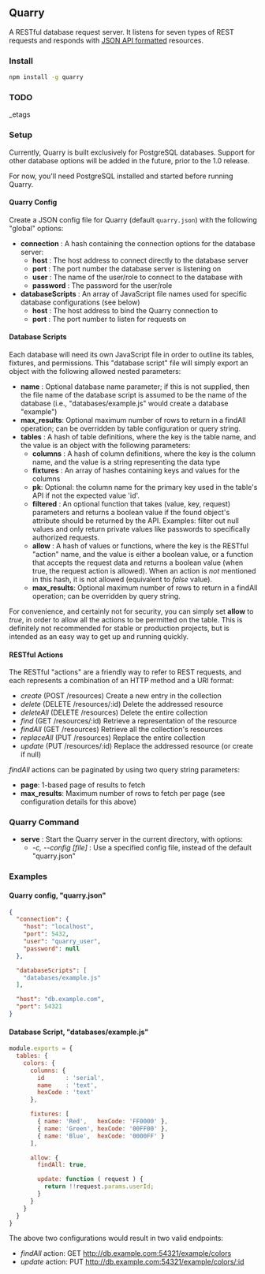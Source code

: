 ## Quarry

A RESTful database request server. It listens for seven types of REST requests and responds with [JSON API formatted](http://jsonapi.org) resources.

### Install

```sh
npm install -g quarry
```

### TODO
_etags

### Setup

Currently, Quarry is built exclusively for PostgreSQL databases. Support for other database options will be added in the future, prior to the 1.0 release.

For now, you'll need PostgreSQL installed and started before running Quarry.

#### Quarry Config

Create a JSON config file for Quarry (default `quarry.json`) with the following "global" options:

- **connection** : A hash containing the connection options for the database server:
  - **host** : The host address to connect directly to the database server
  - **port** : The port number the database server is listening on
  - **user** : The name of the user/role to connect to the database with
  - **password** : The password for the user/role
- **databaseScripts** : An array of JavaScript file names used for specific database configurations (see below)
  - **host** : The host address to bind the Quarry connection to
  - **port** : The port number to listen for requests on

#### Database Scripts

Each database will need its own JavaScript file in order to outline its tables, fixtures, and permissions. This "database script" file will simply export an object with the following allowed nested parameters:

- **name** : Optional database name parameter; if this is not supplied, then the file name of the database script is assumed to be the name of the database (i.e., "databases/example.js" would create a database "example")
- **max_results**: Optional maximum number of rows to return in a findAll operation; can be overridden by table configuration or query string.
- **tables** : A hash of table definitions, where the key is the table name, and the value is an object with the following parameters:
  - **columns** : A hash of column definitions, where the key is the column name, and the value is a string representing the data type
  - **fixtures** : An array of hashes containing keys and values for the columns
  - **pk**: Optional: the column name for the primary key used in the table's API if not the expected value 'id'.
  - **filtered** : An optional function that takes (value, key, request)
parameters and returns a boolean value if the found object's attribute 
should be returned by the API. Examples: filter out null values and
only return private values like passwords to specifically authorized requests.
  - **allow** : A hash of values or functions, where the key is the RESTful "action" name, and the value is either a boolean value, or a function that accepts the request data and returns a boolean value (when true, the request action is allowed). When an action is *not* mentioned in this hash, it is not allowed (equivalent to *false* value).
  - **max_results**: Optional maximum number of rows to return in a findAll operation; can be overridden by query string.

For convenience, and certainly not for security, you can simply set **allow** to *true*, in order to allow all the actions to be permitted on the table. This is definitely not recommended for stable or production projects, but is intended as an easy way to get up and running quickly.

#### RESTful Actions

The RESTful "actions" are a friendly way to refer to REST requests, and each represents a combination of an HTTP method and a URI format:

- *create* (POST /resources) Create a new entry in the collection
- *delete* (DELETE /resources/:id) Delete the addressed resource
- *deleteAll* (DELETE /resources) Delete the entire collection
- *find* (GET /resources/:id) Retrieve a representation of the resource
- *findAll* (GET /resources) Retrieve all the collection's resources
- *replaceAll* (PUT /resources) Replace the entire collection
- *update* (PUT /resources/:id) Replace the addressed resource (or create if null)

*findAll* actions can be paginated by using two query string parameters:
- **page**: 1-based page of results to fetch
- **max_results**: Maximum number of rows to fetch per page (see configuration details for this above)

### Quarry Command

- **serve** : Start the Quarry server in the current directory, with options:
  - *-c, --config [file]* : Use a specified config file, instead of the default "quarry.json"

### Examples

#### Quarry config, "quarry.json"

```json
{
  "connection": {
    "host": "localhost",
    "port": 5432,
    "user": "quarry_user",
    "password": null
  },

  "databaseScripts": [
    "databases/example.js"
  ],

  "host": "db.example.com",
  "port": 54321
}
```

#### Database Script, "databases/example.js"

```js
module.exports = {
  tables: {
    colors: {
      columns: {
        id      : 'serial',
        name    : 'text',
        hexCode : 'text'
      },

      fixtures: [
        { name: 'Red',   hexCode: 'FF0000' },
        { name: 'Green', hexCode: '00FF00' },
        { name: 'Blue',  hexCode: '0000FF' }
      ],

      allow: {
        findAll: true,

        update: function ( request ) {
          return !!request.params.userId;
        }
      }
    }
  }
}
```

The above two configurations would result in two valid endpoints:

- *findAll* action: GET http://db.example.com:54321/example/colors
- *update* action: PUT http://db.example.com:54321/example/colors/:id
